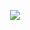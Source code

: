 <div align="center">
  
![](https://picgo-use-images.oss-cn-shanghai.aliyuncs.com/images/20221213182832.png)
  
</div>
